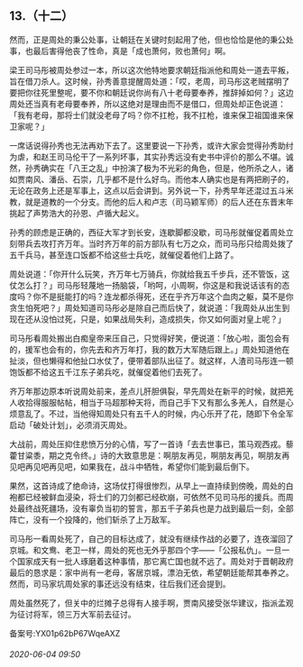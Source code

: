 ## 13.（十二）
然而，正是周处的秉公处事，让朝廷在关键时刻起用了他，但也恰恰是他的秉公处事，也最后害得他丧了性命，真是「成也萧何，败也萧何」啊。



梁王司马彤被周处参过一本，所以这次他特地要求朝廷指派他和周处一道去平叛，旨在借刀杀人。这时候，孙秀善意提醒周处道：「哎，老周，司马彤这老贼摆明了要把你往死里整呢，要不你和朝廷说你尚有八十老母要奉养，推辞掉如何？」这边周处还当真有老母要奉养，所以这绝对是理由而不是借口，但周处却正色说道：「我有老母，那将士们就没老母了吗？你不扛枪，我不扛枪，谁来保卫祖国谁来保卫家呢？」



一席话说得孙秀也无法再劝下去了。这里要说一下孙秀，或许大家会觉得孙秀助纣为虐，和赵王司马伦干了一系列坏事，其实孙秀远没有史书中评价的那么不堪。诚然，孙秀确实在「八王之乱」中扮演了极为不光彩的角色，但是，他所杀之人，诸如贾南风、潘岳、石崇，几乎都不是什么好鸟。而他本人确实也是有两把刷子的，无论在政务上还是军事上，这点以后会讲到。另外说一下，孙秀早年还混过五斗米教，就是道教的一个分支。而他的后人和卢志（司马颖军师）的后人还在东晋末年挑起了声势浩大的孙恩、卢循大起义。



孙秀的顾虑是正确的，西征大军才到长安，连歇脚都没歇，司马彤就催促着周处立刻带兵去攻打齐万年。当时齐万年的前方部队有七万之众，而司马彤只给周处拨了五千兵马，甚至连口饭都不给这些士兵吃，就催促着他们上路了。



周处说道：「你开什么玩笑，齐万年七万骑兵，你就给我五千步兵，还不管饭，这仗怎么打？」司马彤轻蔑地一扬脑袋，「哟呵，小周啊，你这是和我说话该有的态度吗？你不是挺能打的吗？连龙都杀得死，还在乎齐万年这个血肉之躯，莫不是你贪生怕死吧？」周处知道司马彤必是除自己而后快了，就说道：「我周处从出生到现在还从没怕过死，只是，如果战局失利，造成损失，你又如何面对皇上呢？」



司马彤看周处搬出白痴皇帝来压自己，只觉得好笑，便说道：「放心啦，面包会有的，援军也会有的，你先去和齐万年打，我的数万大军随后跟上。」周处知道他在扯淡，但也懒得和他扯口水仗了，便带着部队出征了。就这样，人渣司马彤连一顿饱饭都不给这五千江东子弟兵吃，就催促着他们去死了。



齐万年那边原本听说周处前来，差点儿肝胆俱裂，早先周处在新平的时候，就把羌人收拾得服服帖帖，相当于马超那种天将，而自己手下又有那么多羌人，自然是心烦意乱了。不过，当他得知周处只有五千人的时候，内心乐开了花，随即下令全军启动「破处计划」，必须消灭周处。



大战前，周处压抑住悲愤万分的心情，写了一首诗「去去世事已，策马观西戎。藜藿甘粱黍，期之克令终。」诗的大致意思是：啊朋友再见，啊朋友再见，啊朋友再见吧再见吧再见吧，如果我在，战斗中牺牲，希望你们能到最后倒下。



果然，这首诗成了绝命诗，这场仗打得很惨烈，从早上一直持续到傍晚，周处的白袍都已经被鲜血浸染，将士们的刀剑都已经砍崩，可依然不见司马彤的援兵。而周处最终战死疆场，没有辜负当初的誓言，那五千子弟兵也是力战到最后一刻，全部阵亡，没有一个投降的，他们斩杀了上万敌军。



司马彤一看周处死了，自己的目标达成了，就没有继续作战的必要了，连夜溜回了京城。和文鸯、老卫一样，周处的死也无外乎那四个字——「公报私仇」。一旦一个国家成天有一批人琢磨着这种事情，那它离亡国也就不远了。周处对于晋朝政府最后的恳求是：家中尚有一老母，客居京城，漂泊无依，希望朝廷能帮其奉养之。然而，司马家坑周处家的事还远没有结束，往后我们还会提到。



周处虽然死了，但关中的烂摊子总得有人接手啊，贾南风接受张华建议，指派孟观为征讨将军，领三万大军前去征讨。



备案号:YX01p62bP67WqeAXZ


###### 2020-06-04 09:50
